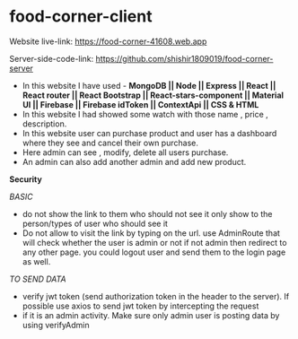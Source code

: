 # food-corner-client

Website live-link: https://food-corner-41608.web.app

Server-side-code-link: https://github.com/shishir1809019/food-corner-server

- In this website I have used - **MongoDB || Node || Express || React || React router || React Bootstrap || React-stars-component || Material UI || Firebase || Firebase idToken || ContextApi || CSS & HTML**
- In this website I had showed some watch with those name , price , description.
- In this website user can purchase product and user has a dashboard where they see and cancel their own purchase.
- Here admin can see , modify, delete all users purchase.
- An admin can also add another admin and add new product.

**Security**

*BASIC*
- do not show the link to them who should not see it only show to the person/types of user who should see it
- Do not allow to visit the link by typing on the url. use AdminRoute that will check whether the user is admin or not if not admin then redirect to any other page. you could logout user  and send them to the login page as well.

*TO SEND DATA*
- verify jwt token (send authorization token in the header to the server). If possible use axios to send jwt token by intercepting the request
- if it is an admin activity. Make sure only admin user is posting data by using verifyAdmin

